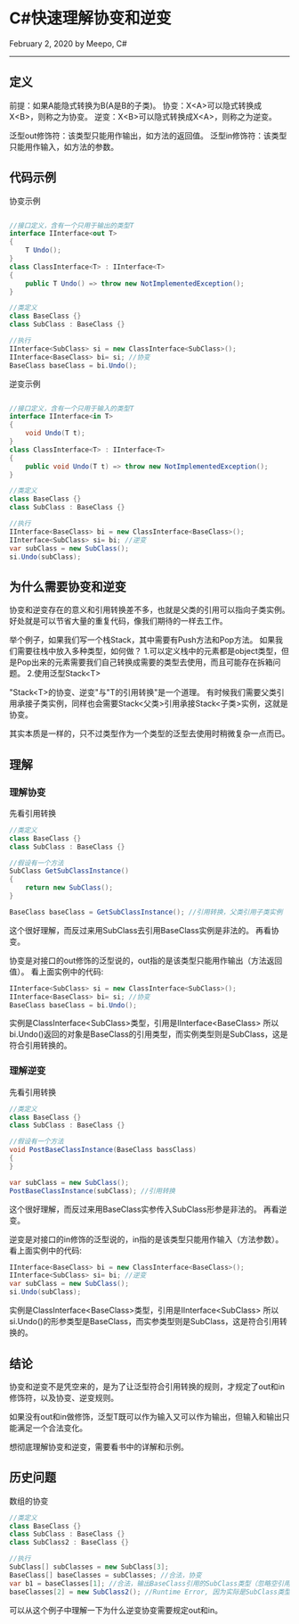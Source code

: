 # C#快速理解协变和逆变

February 2, 2020 by Meepo, C#

---

## 定义

前提：如果A能隐式转换为B(A是B的子类)。
协变：X<A\>可以隐式转换成X<B\>，则称之为协变。
逆变：X<B\>可以隐式转换成X<A\>，则称之为逆变。

泛型out修饰符：该类型只能用作输出，如方法的返回值。
泛型in修饰符：该类型只能用作输入，如方法的参数。

## 代码示例

协变示例

```C#

//接口定义，含有一个只用于输出的类型T
interface IInterface<out T>
{
    T Undo();
}
class ClassInterface<T> : IInterface<T>
{
    public T Undo() => throw new NotImplementedException();
}

//类定义
class BaseClass {}
class SubClass : BaseClass {}

//执行
IInterface<SubClass> si = new ClassInterface<SubClass>();
IInterface<BaseClass> bi= si; //协变
BaseClass baseClass = bi.Undo();
```

逆变示例

```C#

//接口定义，含有一个只用于输入的类型T
interface IInterface<in T>
{
    void Undo(T t);
}
class ClassInterface<T> : IInterface<T>
{
    public void Undo(T t) => throw new NotImplementedException();
}

//类定义
class BaseClass {}
class SubClass : BaseClass {}

//执行
IInterface<BaseClass> bi = new ClassInterface<BaseClass>();
IInterface<SubClass> si= bi; //逆变
var subClass = new SubClass();
si.Undo(subClass);

```

## 为什么需要协变和逆变

协变和逆变存在的意义和引用转换差不多，也就是父类的引用可以指向子类实例。
好处就是可以节省大量的重复代码，像我们期待的一样去工作。

举个例子，如果我们写一个栈Stack，其中需要有Push方法和Pop方法。
如果我们需要往栈中放入多种类型，如何做？
1.可以定义栈中的元素都是object类型，但是Pop出来的元素需要我们自己转换成需要的类型去使用，而且可能存在拆箱问题。
2.使用泛型Stack<T\>

"Stack<T\>的协变、逆变"与"T的引用转换"是一个道理。
有时候我们需要父类引用承接子类实例，同样也会需要Stack<父类>引用承接Stack<子类>实例，这就是协变。

其实本质是一样的，只不过类型作为一个类型的泛型去使用时稍微复杂一点而已。

## 理解

### 理解协变

先看引用转换

```C#
//类定义
class BaseClass {}
class SubClass : BaseClass {}

//假设有一个方法
SubClass GetSubClassInstance()
{
    return new SubClass();
}

BaseClass baseClass = GetSubClassInstance(); //引用转换，父类引用子类实例
```

这个很好理解，而反过来用SubClass去引用BaseClass实例是非法的。
再看协变。

协变是对接口的out修饰的泛型说的，out指的是该类型只能用作输出（方法返回值）。
看上面实例中的代码:

```C#
IInterface<SubClass> si = new ClassInterface<SubClass>();
IInterface<BaseClass> bi= si; //协变
BaseClass baseClass = bi.Undo();
```

实例是ClassInterface<SubClass\>类型，引用是IInterface<BaseClass\>
所以bi.Undo()返回的对象是BaseClass的引用类型，而实例类型则是SubClass，这是符合引用转换的。

### 理解逆变

先看引用转换

```C#
//类定义
class BaseClass {}
class SubClass : BaseClass {}

//假设有一个方法
void PostBaseClassInstance(BaseClass bassClass)
{
}

var subClass = new SubClass();
PostBaseClassInstance(subClass); //引用转换
```

这个很好理解，而反过来用BaseClass实参传入SubClass形参是非法的。
再看逆变。

逆变是对接口的in修饰的泛型说的，in指的是该类型只能用作输入（方法参数）。
看上面实例中的代码:

```C#
IInterface<BaseClass> bi = new ClassInterface<BaseClass>();
IInterface<SubClass> si= bi; //逆变
var subClass = new SubClass();
si.Undo(subClass);
```

实例是ClassInterface<BaseClass\>类型，引用是IInterface<SubClass\>
所以si.Undo()的形参类型是BaseClass，而实参类型则是SubClass，这是符合引用转换的。

## 结论

协变和逆变不是凭空来的，是为了让泛型符合引用转换的规则，才规定了out和in修饰符，以及协变、逆变规则。

如果没有out和in做修饰，泛型T既可以作为输入又可以作为输出，但输入和输出只能满足一个合法变化。

想彻底理解协变和逆变，需要看书中的详解和示例。

## 历史问题

数组的协变

```C#
//类定义
class BaseClass {}
class SubClass : BaseClass {}
class SubClass2 : BaseClass {}

//执行
SubClass[] subClasses = new SubClass[3];
BaseClass[] baseClasses = subClasses; //合法，协变
var b1 = baseClasses[1]; //合法，输出BaseClass引用的SubClass类型（忽略空引用异常，仅是示例）
baseClasses[2] = new SubClass2(); //Runtime Error, 因为实际是SubClass类型的数组

```

可以从这个例子中理解一下为什么逆变协变需要规定out和in。
